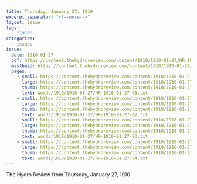 ```yaml
---
title: Thursday, January 27, 1910
excerpt_separator: "<!--more-->"
layout: issue
tags:
  - "1910"
categories:
  - issues
issue:
  date: 1910-01-27
  pdf: https://content.thehydroreview.com/content/1910/1910-01-27/HR-1910-01-27.pdf
  masthead: https://content.thehydroreview.com/content/1910/1910-01-27/masthead/HR-1910-01-27.jpg
  pages:
    - small: https://content.thehydroreview.com/content/1910/1910-01-27/small/HR-1910-01-27-01.jpg
      large: https://content.thehydroreview.com/content/1910/1910-01-27/large/HR-1910-01-27-01.jpg
      thumb: https://content.thehydroreview.com/content/1910/1910-01-27/thumbnails/HR-1910-01-27-01.jpg
      text: words/1910/1910-01-27/HR-1910-01-27-01.txt
    - small: https://content.thehydroreview.com/content/1910/1910-01-27/small/HR-1910-01-27-02.jpg
      large: https://content.thehydroreview.com/content/1910/1910-01-27/large/HR-1910-01-27-02.jpg
      thumb: https://content.thehydroreview.com/content/1910/1910-01-27/thumbnails/HR-1910-01-27-02.jpg
      text: words/1910/1910-01-27/HR-1910-01-27-02.txt
    - small: https://content.thehydroreview.com/content/1910/1910-01-27/small/HR-1910-01-27-03.jpg
      large: https://content.thehydroreview.com/content/1910/1910-01-27/large/HR-1910-01-27-03.jpg
      thumb: https://content.thehydroreview.com/content/1910/1910-01-27/thumbnails/HR-1910-01-27-03.jpg
      text: words/1910/1910-01-27/HR-1910-01-27-03.txt
    - small: https://content.thehydroreview.com/content/1910/1910-01-27/small/HR-1910-01-27-04.jpg
      large: https://content.thehydroreview.com/content/1910/1910-01-27/large/HR-1910-01-27-04.jpg
      thumb: https://content.thehydroreview.com/content/1910/1910-01-27/thumbnails/HR-1910-01-27-04.jpg
      text: words/1910/1910-01-27/HR-1910-01-27-04.txt
---
```


The Hydro Review from Thursday, January 27, 1910

<!--more-->

